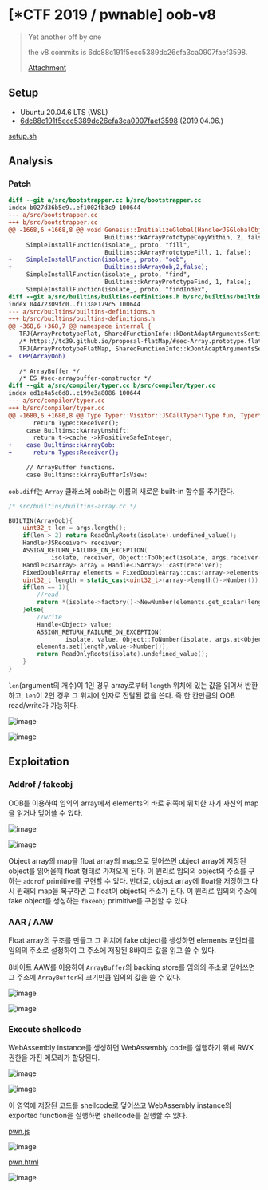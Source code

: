 # [*CTF 2019 / pwnable] oob-v8

> Yet another off by one
>
> the v8 commits is 6dc88c191f5ecc5389dc26efa3ca0907faef3598.
>
> [Attachment](./attachment)

## Setup

- Ubuntu 20.04.6 LTS (WSL)
- [6dc88c191f5ecc5389dc26efa3ca0907faef3598](https://chromium.googlesource.com/v8/v8.git/+/6dc88c191f5ecc5389dc26efa3ca0907faef3598) (2019.04.06.)

[setup.sh](./setup.sh)

## Analysis

### Patch

```diff
diff --git a/src/bootstrapper.cc b/src/bootstrapper.cc
index b027d36b5e9..ef1002fb3c9 100644
--- a/src/bootstrapper.cc
+++ b/src/bootstrapper.cc
@@ -1668,6 +1668,8 @@ void Genesis::InitializeGlobal(Handle<JSGlobalObject> global_object,
                           Builtins::kArrayPrototypeCopyWithin, 2, false);
     SimpleInstallFunction(isolate_, proto, "fill",
                           Builtins::kArrayPrototypeFill, 1, false);
+    SimpleInstallFunction(isolate_, proto, "oob",
+                          Builtins::kArrayOob,2,false);
     SimpleInstallFunction(isolate_, proto, "find",
                           Builtins::kArrayPrototypeFind, 1, false);
     SimpleInstallFunction(isolate_, proto, "findIndex",
diff --git a/src/builtins/builtins-definitions.h b/src/builtins/builtins-definitions.h
index 04472309fc0..f113a8179c5 100644
--- a/src/builtins/builtins-definitions.h
+++ b/src/builtins/builtins-definitions.h
@@ -368,6 +368,7 @@ namespace internal {
   TFJ(ArrayPrototypeFlat, SharedFunctionInfo::kDontAdaptArgumentsSentinel)     \
   /* https://tc39.github.io/proposal-flatMap/#sec-Array.prototype.flatMap */   \
   TFJ(ArrayPrototypeFlatMap, SharedFunctionInfo::kDontAdaptArgumentsSentinel)  \
+  CPP(ArrayOob)                                                                \
                                                                                \
   /* ArrayBuffer */                                                            \
   /* ES #sec-arraybuffer-constructor */                                        \
diff --git a/src/compiler/typer.cc b/src/compiler/typer.cc
index ed1e4a5c6d8..c199e3a8086 100644
--- a/src/compiler/typer.cc
+++ b/src/compiler/typer.cc
@@ -1680,6 +1680,8 @@ Type Typer::Visitor::JSCallTyper(Type fun, Typer* t) {
       return Type::Receiver();
     case Builtins::kArrayUnshift:
       return t->cache_->kPositiveSafeInteger;
+    case Builtins::kArrayOob:
+      return Type::Receiver();
 
     // ArrayBuffer functions.
     case Builtins::kArrayBufferIsView:

```

`oob.diff`는 `Array` 클래스에 `oob`라는 이름의 새로운 built-in 함수를 추가한다.

```c++
/* src/builtins/builtins-array.cc */

BUILTIN(ArrayOob){
    uint32_t len = args.length();
    if(len > 2) return ReadOnlyRoots(isolate).undefined_value();
    Handle<JSReceiver> receiver;
    ASSIGN_RETURN_FAILURE_ON_EXCEPTION(
            isolate, receiver, Object::ToObject(isolate, args.receiver()));
    Handle<JSArray> array = Handle<JSArray>::cast(receiver);
    FixedDoubleArray elements = FixedDoubleArray::cast(array->elements());
    uint32_t length = static_cast<uint32_t>(array->length()->Number());
    if(len == 1){
        //read
        return *(isolate->factory()->NewNumber(elements.get_scalar(length)));
    }else{
        //write
        Handle<Object> value;
        ASSIGN_RETURN_FAILURE_ON_EXCEPTION(
                isolate, value, Object::ToNumber(isolate, args.at<Object>(1)));
        elements.set(length,value->Number());
        return ReadOnlyRoots(isolate).undefined_value();
    }
}
```

`len`(argument의 개수)이 1인 경우 array로부터 `length` 위치에 있는 값을 읽어서 반환하고, `len`이 2인 경우 그 위치에 인자로 전달된 값을 쓴다. 즉 한 칸만큼의 OOB read/write가 가능하다.

![image](https://github.com/user-attachments/assets/eb6c0bb6-96c1-46f1-aa29-e8d10cde80ca)

![image](https://github.com/user-attachments/assets/21c5a976-0a64-461c-803b-6bca81cb68ba)

## Exploitation

### Addrof / fakeobj

OOB를 이용하여 임의의 array에서 elements의 바로 뒤쪽에 위치한 자기 자신의 map을 읽거나 덮어쓸 수 있다.

![image](https://github.com/user-attachments/assets/9c73e077-e94c-47ee-bb1b-9f663e92cdcc)

![image](https://github.com/user-attachments/assets/bcff069a-01ef-4a01-9bbd-a12bc32e01d0)

Object array의 map을 float array의 map으로 덮어쓰면 object array에 저장된 object를 읽어올때 float 형태로 가져오게 된다. 이 원리로 임의의 object의 주소를 구하는 `addrof` primitive를 구현할 수 있다. 반대로, object array에 float을 저장하고 다시 원래의 map을 복구하면 그 float이 object의 주소가 된다. 이 원리로 임의의 주소에 fake object를 생성하는 `fakeobj` primitive를 구현할 수 있다.

### AAR / AAW

Float array의 구조를 만들고 그 위치에 fake object를 생성하면 elements 포인터를 임의의 주소로 설정하여 그 주소에 저장된 8바이트 값을 읽고 쓸 수 있다.

8바이트 AAW를 이용하여 `ArrayBuffer`의 backing store를 임의의 주소로 덮어쓰면 그 주소에 `ArrayBuffer`의 크기만큼 임의의 값을 쓸 수 있다.

![image](https://github.com/user-attachments/assets/0e7fd867-3122-47c4-9cee-e3022208f9d9)

![image](https://github.com/user-attachments/assets/73871fe3-6e7d-444d-b196-8b0d3a46e78d)

### Execute shellcode

WebAssembly instance를 생성하면 WebAssembly code를 실행하기 위해 RWX 권한을 가진 메모리가 할당된다.

![image](https://github.com/user-attachments/assets/ecdb3567-0670-4c01-998c-fc2d9c6a57da)

![image](https://github.com/user-attachments/assets/8be0dc12-7338-43b8-81a8-a226e8372ce1)

이 영역에 저장된 코드를 shellcode로 덮어쓰고 WebAssembly instance의 exported function을 실행하면 shellcode를 실행할 수 있다.

[pwn.js](./pwn.js)

![image](https://github.com/user-attachments/assets/d4853ae4-9447-475a-801d-e6518be4b09c)

[pwn.html](./pwn.html)

![image](https://github.com/user-attachments/assets/9b45934e-ddb7-4690-8d9b-a8ffc9b97525)
